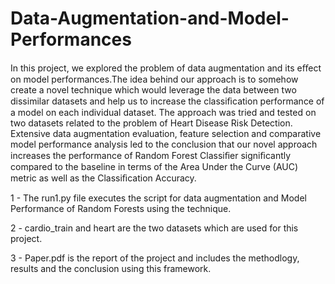 # Data-Augmentation-and-Model-Performances

In this project, we explored the problem of data augmentation and its eﬀect on model performances.The idea behind our approach is to somehow create a novel technique which would leverage the data between two dissimilar datasets and help us to increase the classiﬁcation performance of a model on each individual dataset. The approach was tried and tested on two datasets related to the problem of Heart Disease Risk Detection. Extensive data augmentation evaluation, feature selection and comparative model performance analysis led to the conclusion that our novel approach increases the performance of Random Forest Classiﬁer signiﬁcantly compared to the baseline in terms of the Area Under the Curve (AUC) metric as well as the Classiﬁcation Accuracy.


1 - The run1.py file executes the script for data augmentation and Model Performance of Random Forests using the technique.

2 - cardio_train and heart are the two datasets which are used for this project.

3 - Paper.pdf is the report of the project and includes the methodlogy, results and the conclusion using this framework.

